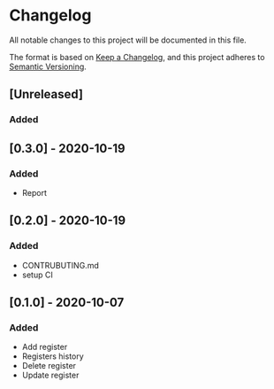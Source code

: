 # Changelog
All notable changes to this project will be documented in this file.

The format is based on [Keep a Changelog](https://keepachangelog.com/en/1.0.0/),
and this project adheres to [Semantic Versioning](https://semver.org/spec/v2.0.0.html).

## [Unreleased]

### Added

## [0.3.0] - 2020-10-19
  
### Added
- Report
  
## [0.2.0] - 2020-10-19
  
### Added
- CONTRUBUTING.md
- setup CI
  
## [0.1.0] - 2020-10-07

### Added
- Add register
- Registers history
- Delete register
- Update register

